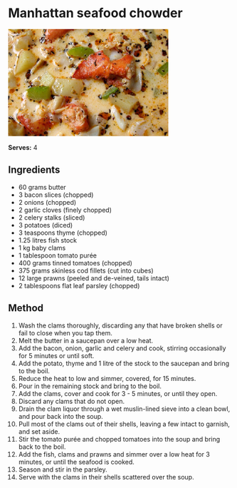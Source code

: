 # Manhattan seafood chowder

![Manhattan seafood chowder](resources/manhatten-chowder.png)

**Serves:** 4

## Ingredients
- 60 grams butter
- 3 bacon slices (chopped)
- 2 onions (chopped)
- 2 garlic cloves (finely chopped)
- 2 celery stalks (sliced)
- 3 potatoes (diced)
- 3 teaspoons thyme (chopped)
- 1.25 litres fish stock
- 1 kg baby clams
- 1 tablespoon tomato purée
- 400 grams tinned tomatoes (chopped)
- 375 grams skinless cod fillets (cut into cubes)
- 12 large prawns (peeled and de-veined, tails intact)
- 2 tablespoons flat leaf parsley (chopped)

## Method
1. Wash the clams thoroughly, discarding any that have broken shells or fail to close when you tap them.
1. Melt the butter in a saucepan over a low heat.
1. Add the bacon, onion, garlic and celery and cook, stirring occasionally for 5 minutes or until soft.
1. Add the potato, thyme and 1 litre of the stock to the saucepan and bring to the boil.
1. Reduce the heat to low and simmer, covered, for 15 minutes.
1. Pour in the remaining stock and bring to the boil.
1. Add the clams, cover and cook for 3 - 5 minutes, or until they open.
1. Discard any clams that do not open.
1. Drain the clam liquor through a wet muslin-lined sieve into a clean bowl, and pour back into the soup.
1. Pull most of the clams out of their shells, leaving a few intact to garnish, and set aside.
1. Stir the tomato purée and chopped tomatoes into the soup and bring back to the boil.
1. Add the fish, clams and prawns and simmer over a low heat for 3 minutes, or until the seafood is cooked.
1. Season and stir in the parsley.
1. Serve with the clams in their shells scattered over the soup.